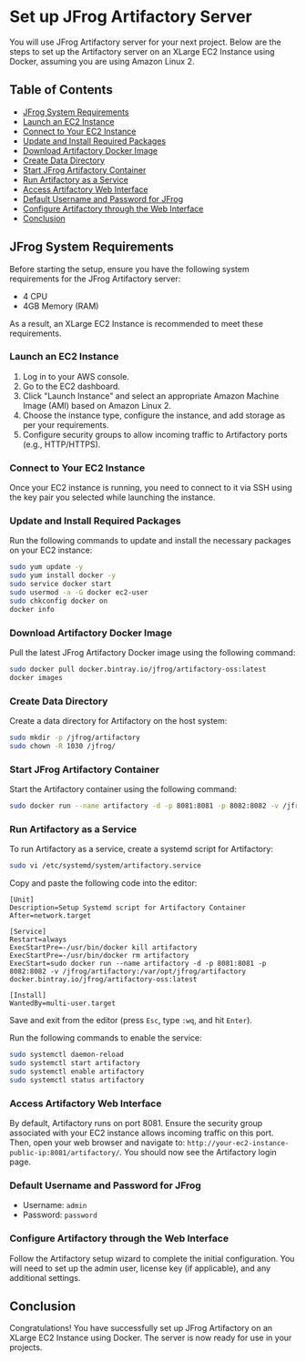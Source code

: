# Set up JFrog Artifactory Server

You will use JFrog Artifactory server for your next project. Below are the steps to set up the Artifactory server on an XLarge EC2 Instance using Docker, assuming you are using Amazon Linux 2.

## Table of Contents
- [JFrog System Requirements](#jfrog-system-requirements)
- [Launch an EC2 Instance](#launch-an-ec2-instance)
- [Connect to Your EC2 Instance](#connect-to-your-ec2-instance)
- [Update and Install Required Packages](#update-and-install-required-packages)
- [Download Artifactory Docker Image](#download-artifactory-docker-image)
- [Create Data Directory](#create-data-directory)
- [Start JFrog Artifactory Container](#start-jfrog-artifactory-container)
- [Run Artifactory as a Service](#run-artifactory-as-a-service)
- [Access Artifactory Web Interface](#access-artifactory-web-interface)
- [Default Username and Password for JFrog](#default-username-and-password-for-jfrog)
- [Configure Artifactory through the Web Interface](#configure-artifactory-through-the-web-interface)
- [Conclusion](#conclusion)

## JFrog System Requirements
Before starting the setup, ensure you have the following system requirements for the JFrog Artifactory server:
- 4 CPU
- 4GB Memory (RAM)

As a result, an XLarge EC2 Instance is recommended to meet these requirements.

### Launch an EC2 Instance
1. Log in to your AWS console.
2. Go to the EC2 dashboard.
3. Click "Launch Instance" and select an appropriate Amazon Machine Image (AMI) based on Amazon Linux 2.
4. Choose the instance type, configure the instance, and add storage as per your requirements.
5. Configure security groups to allow incoming traffic to Artifactory ports (e.g., HTTP/HTTPS).

### Connect to Your EC2 Instance
Once your EC2 instance is running, you need to connect to it via SSH using the key pair you selected while launching the instance.

### Update and Install Required Packages
Run the following commands to update and install the necessary packages on your EC2 instance:
```bash
sudo yum update -y
sudo yum install docker -y
sudo service docker start
sudo usermod -a -G docker ec2-user
sudo chkconfig docker on
docker info
```

### Download Artifactory Docker Image
Pull the latest JFrog Artifactory Docker image using the following command:
```bash
sudo docker pull docker.bintray.io/jfrog/artifactory-oss:latest
docker images
```

### Create Data Directory
Create a data directory for Artifactory on the host system:
```bash
sudo mkdir -p /jfrog/artifactory
sudo chown -R 1030 /jfrog/
```

### Start JFrog Artifactory Container
Start the Artifactory container using the following command:
```bash
sudo docker run --name artifactory -d -p 8081:8081 -p 8082:8082 -v /jfrog/artifactory:/var/opt/jfrog/artifactory docker.bintray.io/jfrog/artifactory-oss:latest
```

### Run Artifactory as a Service
To run Artifactory as a service, create a systemd script for Artifactory:
```bash
sudo vi /etc/systemd/system/artifactory.service
```
Copy and paste the following code into the editor:
```plaintext
[Unit]
Description=Setup Systemd script for Artifactory Container
After=network.target

[Service]
Restart=always
ExecStartPre=-/usr/bin/docker kill artifactory
ExecStartPre=-/usr/bin/docker rm artifactory
ExecStart=sudo docker run --name artifactory -d -p 8081:8081 -p 8082:8082 -v /jfrog/artifactory:/var/opt/jfrog/artifactory docker.bintray.io/jfrog/artifactory-oss:latest

[Install]
WantedBy=multi-user.target
```
Save and exit from the editor (press `Esc`, type `:wq`, and hit `Enter`).

Run the following commands to enable the service:
```bash
sudo systemctl daemon-reload
sudo systemctl start artifactory
sudo systemctl enable artifactory
sudo systemctl status artifactory
```

### Access Artifactory Web Interface
By default, Artifactory runs on port 8081. Ensure the security group associated with your EC2 instance allows incoming traffic on this port. Then, open your web browser and navigate to: `http://your-ec2-instance-public-ip:8081/artifactory/`. You should now see the Artifactory login page.

### Default Username and Password for JFrog
- Username: `admin`
- Password: `password`

### Configure Artifactory through the Web Interface
Follow the Artifactory setup wizard to complete the initial configuration. You will need to set up the admin user, license key (if applicable), and any additional settings.

## Conclusion
Congratulations! You have successfully set up JFrog Artifactory on an XLarge EC2 Instance using Docker. The server is now ready for use in your projects.
